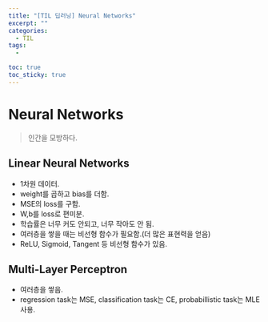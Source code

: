 ```yaml
---
title: "[TIL 딥러닝] Neural Networks"
excerpt: ""
categories:
  - TIL
tags:
  - 

toc: true
toc_sticky: true
---
```


# Neural Networks

> 인간을 모방하다.

## Linear Neural Networks

- 1차원 데이터.
- weight를 곱하고 bias를 더함.
- MSE의 loss를 구함.
- W,b를 loss로 편미분.
- 학습률은 너무 커도 안되고, 너무 작아도 안 됨.
- 여러층을 쌓을 때는 비선형 함수가 필요함.(더 많은 표현력을 얻음)
- ReLU, Sigmoid, Tangent 등 비선형 함수가 있음.

## Multi-Layer Perceptron

- 여러층을 쌓음.
- regression task는 MSE, classification task는 CE, probabillistic task는 MLE 사용.